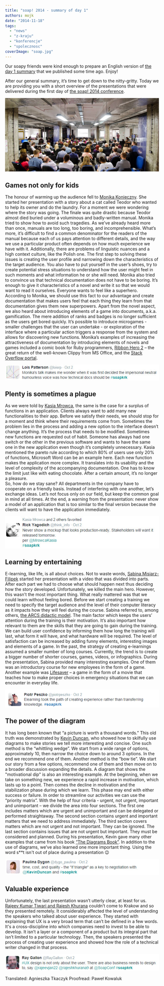 ```yaml
---
title: "soap! 2014 - summary of day 1"
authors: mojk
date: "2014-11-18"
tags:
  - "news"
  - "z-kraju"
  - "konferencje"
  - "spolecznosc"
coverImage: "soap.jpg"
---
```


Our soapy friends were kind enough to prepare an English version of
[the day 1 summary](http://techwriter.pl/soap-2014-relacja-z-pierwszego-dnia/)
that we published some time ago. Enjoy!

After our general summary, it’s time to get down to the nitty-gritty. Today we
are providing you with a short overview of the presentations that were delivered
during the first day of [the soap! 2014 conference](http://soapconf.com/).

[![soap! 2014 audience](images/DSC6686-1024x489.jpg)](http://techwriter.pl/wp-content/uploads/2014/10/DSC6686.jpg)

## Games not only for kids

The honour of warming up the audience fell to
[Monika Konieczny](http://soapconf.com/speakers/). She started her presentation
with a story about a cat called Teodor who wanted to help its owner and do the
laundry. For a moment we were wondering where the story was going. The finale
was quite drastic because Teodor almost died buried under a voluminous and
badly-written manual. Monika tried to show how to avoid such tragedies. As we’ve
already heard more than once, manuals are too long, too boring, and
incomprehensible. What’s more, it’s difficult to find a common denominator for
the readers of the manual because each of us pays attention to different
details, and the way we use a particular product often depends on how much
experience we have with it. Additionally, there are problems of linguistic
nuances and a high context culture, like the Polish one. The first step to
solving these issues is creating the user profile and narrowing down the
characteristics of the target audience. You also have to put yourself in the
user’s shoes, try to create potential stress situations to understand how the
user might feel in such moments and what information he or she will need. Monika
also tried to convince us that technical documentation does not have to be
boring. It’s enough to give it characteristics of a novel and write it so that
we would want to read it ourselves. Everyone wants to feel like a superhero.
According to Monika, we should use this fact to our advantage and create
documentation that makes users feel that each thing they learn from that
documentation gives them new superpowers. Apart from the novel aspect, we also
heard about introducing elements of a game into documents, a.k.a. gamification.
The mere addition of ranks and badges is no longer sufficient as the users get
bored quickly. It’s possible to introduce microgames - smaller challenges that
the user can undertake - or exploration of the interface where a particular
action triggers a response from the system and allows for discovering new
functions. Monika’s examples of increasing the attractiveness of documentation
by introducing elements of novels and games included a comic book for Ruby
programmers, [Ribbon Hero 2](http://www.ribbonhero.com/) – the great return of
the well-known Clippy from MS Office, and the
[Stack Overflow portal](http://stackoverflow.com/).

[![SoapMonikaKonieczny](images/SoapMonikaKonieczny.jpg)](http://techwriter.pl/wp-content/uploads/2014/10/SoapMonikaKonieczny.jpg)

## Plenty is sometimes a plague

As we were told by [Kasia Mrowca](http://soapconf.com/speakers/), the same is
the case for a surplus of functions in an application. Clients always want to
add many new functionalities to their app. Before we satisfy their needs, we
should stop for a moment and think where their requirements come from. Sometimes
the problem lies in the process and adding a new option to the interface doesn’t
change anything. It’s the process that needs to be modified. Sometimes new
functions are requested out of habit. Someone has always had one switch or the
other in the previous software and wants to have the same one in the new
application even though it’s completely unnecessary. Kasia mentioned the pareto
rule according to which 80% of users use only 20% of functions, Microsoft Word
can be an example here. Each new function makes the application more complex. It
translates into its usability and the level of complexity of the accompanying
documentation. One has to know the limit just like with eating chocolate. After
a certain amount, it’s no longer a pleasure.  
So, how do we stay sane? All departments in the company have to cooperate on a
friendly basis. Instead of interfering with one another, let’s exchange ideas.
Let’s not focus only on our field, but keep the common goal in mind at all
times. At the end, a warning from the presentation: never show a model of an
application that is too similar to the final version because the clients will
want to have the application immediately.

[![SoapKasiaMrowca](images/SoapKasiaMrowca.jpg)](http://techwriter.pl/wp-content/uploads/2014/10/SoapKasiaMrowca.jpg)

## Learning by entertaining

E-learning, like life, is all about choices. Not to waste words,
[Sabina Misiarz-Filipek](http://soapconf.com/speakers/) started her presentation
with a video that was divided into parts. After each part we had to choose what
should happen next thus deciding how the story developed. Unfortunately, we
killed the main hero. However, this wasn’t the most important thing. What really
mattered was that we could learn without feeling bored. Before we start creating
a training we need to specify the target audience and the level of their
computer literacy as it impacts how they will feel during the course. Sabina
referred to, among others,
[the ARCS didactic model](http://www.learning-theories.com/kellers-arcs-model-of-motivational-design.html).
The main factor which keeps the users’ attention during the training is their
motivation. It’s also important how relevant to them are the skills that they
are going to gain during the training. We can build user confidence by informing
them how long the training will last, what form it will have, and what hardware
will be required. The level of satisfaction can be increased by adding funny
elements, interesting images and elements of a game. In the past, the strategy
of creating e-learnings assumed a smaller number of long courses. Currently, the
trend is to create a bigger number of shorter courses, games, videos, or
infographics. During the presentation, Sabina provided many interesting
examples. One of them was an introductory course for new employees in the form
of a game. Another example was [Lifesaver](https://life-saver.org.uk) – a game
in the form of a movie that teaches how to make proper choices in emergency
situations that we can encounter in everyday life.

[![SoapSabinaMisiarzFilipek](images/SoapSabinaMisiarzFilipek.png)](http://techwriter.pl/wp-content/uploads/2014/10/SoapSabinaMisiarzFilipek.png)

## The power of the diagram

It has long been known that “a picture is worth a thousand words.” This old
truth was demonstrated by [Kevin Duncan](http://soapconf.com/speakers/), who
showed how to skilfully use diagrams to make stories we tell more interesting
and concise. One such method is the “whittling wedge”. We start from a wide
range of options, approximately 10, then narrow the choice down to around 3
options. In the end we recommend one of them. Another method is the “bow tie”.
We start our story from a few options, recommend one of them and then move on to
a broader discussion expanding the details. A diagram that shows the
"motivational dip" is also an interesting example. At the beginning, when we
take on something new, we experience a rapid increase in motivation, which lasts
up to a point. Then comes the decline in motivation and the stabilization phase
during which we learn. This phase may end with either success or failure. In
order to streamline our activities we can use the “priority matrix”. With the
help of four criteria - urgent, not urgent, important and unimportant – we
divide the area into four sections. The first one includes matters which are
urgent and unimportant and can be delegated or performed straightaway. The
second section contains urgent and important matters that we need to address
immediately. The third section covers matters which are not urgent and not
important. They can be ignored. The last section contains issues that are not
urgent but important. They must be considered and planned. During his
presentation, Kevin gave many other examples that came from his book
[“The Diagrams Book”](http://www.thediagramsbook.com). In addition to the use of
diagrams, we’ve also learned one more important thing. Using the word s\*\*t
isn't out of place during a presentation 😉

[![SoapKevinDuncan](images/SoapKevinDuncan.jpg)](http://techwriter.pl/wp-content/uploads/2014/10/SoapKevinDuncan.jpg)

## Valuable experience

Unfortunately, the last presentation wasn’t utterly clear, at least for us.
[Rajeev Kumar Tiwari and Rajesh Khurana](http://soapconf.com/speakers/) couldn’t
come to Krakow and so they presented remotely. It considerably affected the
level of understanding the speakers who talked about user experience. They
started with explaining that UX is a very broad term that can’t be defined in a
few words. It's a cross-discipline into which companies need to invest to be
able to develop. It isn’t a layer or a component of a product but its integral
part that isn’t limited to a particular technology. Then, the speakers presented
the process of creating user experience and showed how the role of a technical
writer changed in that process.

[![SoapRajeevRajesh](images/SoapRajeevRajesh.jpg)](http://techwriter.pl/wp-content/uploads/2014/10/SoapRajeevRajesh.jpg)

Translated: Agnieszka Tkaczyk Proofread: Paweł Kowaluk
